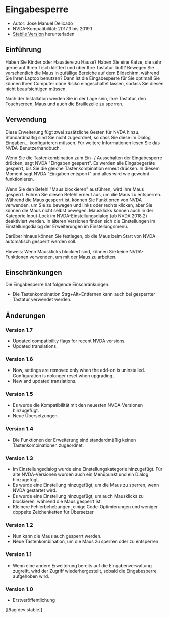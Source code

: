 # Eingabesperre #

* Autor: Jose Manuel Delicado
* NVDA-Kompatibilität: 2017.3 bis 2019.1
* [Stabile Version][1] herunterladen

## Einführung

Haben Sie Kinder oder Haustiere zu Hause? Haben Sie eine Katze, die sehr
gerne auf Ihren Tisch klettert und über Ihre Tastatur läuft? Bewegen Sie
versehentlich die Maus in zufällige Bereiche auf dem Bildschirm, während Sie
Ihren Laptop benutzen? Dann ist die Eingabesperre für Sie optimal! Sie
können Ihren Computer ohne Risiko eingeschaltet lassen, sodass Sie diesen
nicht beaufsichtigen müssen.

Nach der Installation werden Sie in der Lage sein, Ihre Tastatur, den
Touchscreen, Maus und auch die Braillezeile zu sperren.

## Verwendung

Diese Erweiterung fügt zwei zusätzliche Gesten für NVDA hinzu. Standardmäßig
sind Sie nicht zugeordnet, so dass Sie diese im Dialog
Eingaben... konfigurieren müssen. Für weitere Informationen lesen Sie das
NVDA-Benutzerhandbuch.

Wenn Sie die Tastenkombination zum Ein- / Ausschalten der Eingabesperre
drücken, sagt NVDA "Eingaben gesperrt". Es werden alle Eingabegeräte
gesperrt, bis Sie die gleiche Tastenkombination erneut drücken. In diesem
Moment sagt NVDA "Eingaben entsperrt" und alles wird wie gewohnt
funktionieren.

Wenn Sie den Befehl "Maus blockieren" ausführen, wird Ihre Maus
gesperrt. Führen Sie diesen Befehl erneut aus, um die Maus zu
entsperren. Während die Maus gesperrt ist, können Sie Funktionen von NVDA
verwenden, um Sie zu bewegen und links oder rechts klicken, aber Sie können
die Maus nicht selbst bewegen. Mausklicks können auch in der Kategorie
Input-Lock im NVDA-Einstellungsdialog (ab NVDA 2018.2) deaktiviert
werden. In älteren Versionen finden sich die Einstellungen im
Einstellungsdialog der Erweiterungen im Einstellungsmenü.

Darüber hinaus können Sie festlegen, ob die Maus beim Start von NVDA
automatisch gesperrt werden soll.

Hinweis: Wenn Mausklicks blockiert sind, können Sie keine NVDA-Funktionen
verwenden, um mit der Maus zu arbeiten.

## Einschränkungen

Die Eingabesperre hat folgende Einschränkungen:

* Die Tastenkombination Strg+Alt+Entfernen kann auch bei gesperrter Tastatur
  verwendet werden.

## Änderungen

### Version 1.7

* Updated compatibility flags for recent NVDA versions.
* Updated translations.

### Version 1.6

* Now, settings are removed only when the add-on is
  uninstalled. Configuration is nolonger reset when upgrading.
* New and updated translations.

### Version 1.5

* Es wurde die Kompatibilität mit den neuesten NVDA-Versionen hinzugefügt.
* Neue Übersetzungen.

### Version 1.4

* Die Funktionen der Erweiterung sind standardmäßig keinen
  Tastenkombinationen zugeordnet.

### Version 1.3

* Im Einstellungsdialog wurde eine Einstellungskategorie hinzugefügt. Für
  alte NVDA-Versionen wurden auch ein Menüpunkt und ein Dialog hinzugefügt.
* Es wurde eine Einstellung hinzugefügt, um die Maus zu sperren, wenn NVDA
  gestartet wird.
* Es wurde eine Einstellung hinzugefügt, um auch Mausklicks zu blockieren,
  während die Maus gesperrt ist.
* Kleinere Fehlerbehebungen, einige Code-Optimierungen und weniger doppelte
  Zeichenketten für Übersetzer

### Version 1.2

* Nun kann die Maus auch gesperrt werden.
* Neue Tastenkombination, um die Maus zu sperren oder zu entsperren

### Version 1.1

* Wenn eine andere Erweiterung bereits auf die Eingabenverwaltung zugreift,
  wird der Zugriff wiederhergestellt, sobald die Eingabesperre aufgehoben
  wird.

### Version 1.0

* Erstveröffentlichung

[[!tag dev stable]]

[1]: https://addons.nvda-project.org/files/get.php?file=inputlock
